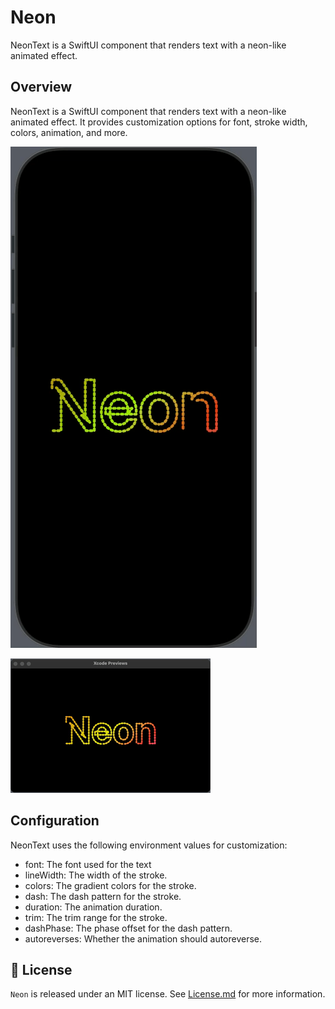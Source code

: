 # Neon
NeonText is a SwiftUI component that renders text with a neon-like animated effect.

## Overview
NeonText is a SwiftUI component that renders text with a neon-like animated effect.
It provides customization options for font, stroke width, colors, animation, and more.

![NeonText Animation](https://github.com/ThangKM/Neon/blob/develop/Sources/PreviewGifs/iphone_preview.gif)

![NeonText Animation](https://github.com/ThangKM/Neon/blob/develop/Sources/PreviewGifs/mac_preview.gif)

## Configuration

NeonText uses the following environment values for customization:

- font: The font used for the text
- lineWidth: The width of the stroke.
- colors: The gradient colors for the stroke.
- dash: The dash pattern for the stroke.
- duration: The animation duration.
- trim: The trim range for the stroke.
- dashPhase: The phase offset for the dash pattern.
- autoreverses: Whether the animation should autoreverse.

## 📃 License

`Neon` is released under an MIT license. See [License.md](https://github.com/ThangKM/Neon/blob/main/LICENSE) for more information.
